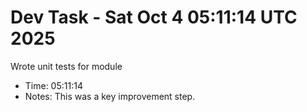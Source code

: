 # Dev Task - Sat Oct  4 05:11:14 UTC 2025
Wrote unit tests for module
- Time: 05:11:14
- Notes: This was a key improvement step.
